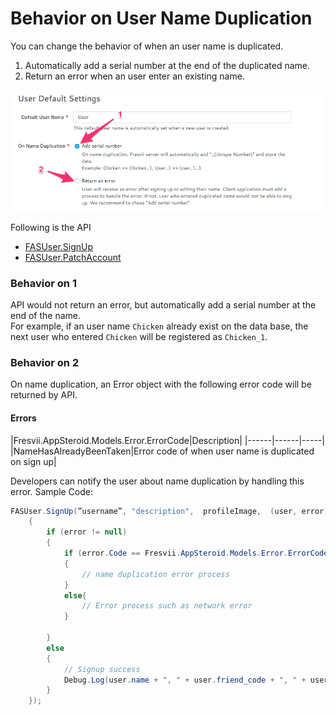 
# Behavior on User Name Duplication

You can change the behavior of when an user name is duplicated.   
1. Automatically add a serial number at the end of the duplicated name. 
2. Return an error when an user enter an existing name.  

![duplication_settings](./Images/console_name_duplication.png "On Name Duplication")

Following is the API  
- [FASUser.SignUp](./Specs/Spec-FASUser.md#FASUser.SignUp)
- [FASUser.PatchAccount](./Specs/Spec-FASUser.md#FASUser.PatchAccount)  

### Behavior on 1
API would not return an error, but automatically add a serial number at the end of the name.  
For example, if an user name `Chicken` already exist on the data base, the next user who entered `Chicken` will be registered as `Chicken_1`.

### Behavior on 2
On name duplication, an Error object with the following error code will be returned by API.

#### Errors
|Fresvii.AppSteroid.Models.Error.ErrorCode|Description|
|------|------|-----|
|NameHasAlreadyBeenTaken|Error code of when user name is duplicated on sign up|

Developers can notify the user about name duplication by handling this error. 
Sample Code:

```C#
FASUser.SignUp(”username”, "description",  profileImage,  (user, error)=>
    {
        if (error != null)
        {
            if (error.Code == Fresvii.AppSteroid.Models.Error.ErrorCode.NameHasAlreadyBeenTaken)
            {
                // name duplication error process
            }
            else{
                // Error process such as network error
            }

        }
        else
        {       
            // Signup success
            Debug.Log(user.name + ", " + user.friend_code + ", " + user.id + ", " + user.created_at + ", " + user.updated_at);
        }
    });
```